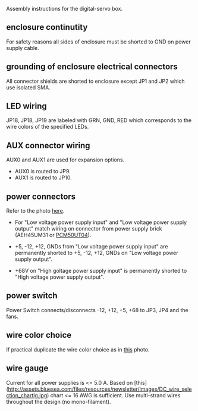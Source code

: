 Assembly instructions for the digital-servo box. 

## enclosure continutity
For safety reasons all sides of enclosure must be shorted to GND on power supply cable. 

## grounding of enclosure electrical connectors
All connector shields are shorted to enclosure except JP1 and JP2 which use isolated SMA.

## LED wiring
JP18, JP18, JP19 are labeled with GRN, GND, RED which corresponds to
the wire colors of the specified LEDs.

## AUX connector wiring 
AUX0 and AUX1 are used for expansion options. 
- AUX0 is routed to JP9. 
- AUX1 is routed to JP10.

## power connectors
Refer to the photo [here](https://github.com/nist-ionstorage/digital-servo/blob/master/doc/Figs/DigitalServoOutsideWithLabels.pdf). 

- For "Low voltage power supply input" and "Low voltage power supply
output" match wiring on connector from power supply brick 
(AEH45UM31 or [PCM50UT04](http://datasheet.octopart.com/PCM50UT04-XP-Power-datasheet-3173.pdf)).

- +5, -12, +12, GNDs from "Low voltage power supply input" are
permanently shorted to +5, -12, +12, GNDs on "Low voltage power supply
output".

- +68V on "High goltage power supply input" is permanently shorted to
"High voltage power supply output".

## power switch
Power Switch connects/disconnects -12, +12, +5, +68 to JP3, JP4 and the fans.

## wire color choice
If practical duplicate the wire color choice as in 
[this](https://github.com/nist-ionstorage/digital-servo/blob/master/doc/Figs/DigitalServoInsideWithLabels.pdf) photo. 

## wire gauge
Current for all power supplies is <= 5.0 A. Based on [this]
(http://assets.bluesea.com/files/resources/newsletter/images/DC_wire_selection_chartlg.jpg)
chart <= 16 AWG is sufficient. Use multi-strand wires throughout the
design (no mono-filament).
